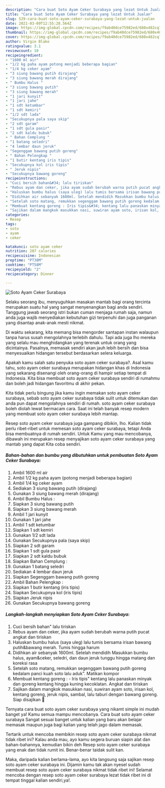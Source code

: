 ```yaml
---
description: "Cara buat Soto Ayam Ceker Surabaya yang lezat Untuk Jualan"
title: "Cara buat Soto Ayam Ceker Surabaya yang lezat Untuk Jualan"
slug: 529-cara-buat-soto-ayam-ceker-surabaya-yang-lezat-untuk-jualan
date: 2021-03-09T12:55:28.564Z
image: https://img-global.cpcdn.com/recipes/f9ab40dce75982ed/680x482cq70/soto-ayam-ceker-surabaya-foto-resep-utama.jpg
thumbnail: https://img-global.cpcdn.com/recipes/f9ab40dce75982ed/680x482cq70/soto-ayam-ceker-surabaya-foto-resep-utama.jpg
cover: https://img-global.cpcdn.com/recipes/f9ab40dce75982ed/680x482cq70/soto-ayam-ceker-surabaya-foto-resep-utama.jpg
author: Virgie Blake
ratingvalue: 3.1
reviewcount: 10
recipeingredient:
- "1600 ml air"
- "1/2 kg paha ayam potong menjadi beberapa bagian"
- "1/4 kg ceker ayam"
- "3 siung bawang putih dirajang"
- "3 siung bawang merah dirajang"
- " Bumbu Halus "
- "3 siung bawang putih"
- "3 siung bawang merah"
- "1 jari kunyit"
- "1 jari jahe"
- "1 sdt ketumbar"
- "1 sdt kemiri"
- "1/2 sdt lada"
- "Secukupnya pala saya skip"
- "2 sdt garam"
- "1 sdt gula pasir"
- "2 sdt kaldu bubuk"
- " Bahan Cemplung "
- "1 batang seledri"
- "4 lembar daun jeruk"
- "Segenggam bawang putih goreng"
- " Bahan Pelengkap "
- "1 butir kentang iris tipis"
- "Secukupnya kol iris tipis"
- " Jeruk nipis"
- "Secukupnya bawang goreng"
recipeinstructions:
- "Cuci bersih bahan&#34; lalu tiriskan"
- "Rebus ayam dan ceker, jika ayam sudah berubah warna putih pucat angkat dan tiriskan"
- "Haluskan bumbu halus (saya uleg) lalu tumis bersama irisan bawang putih&amp;bawang merah. Tumis hingga harum"
- "Didihkan air sebanyak 1600ml. Setelah mendidih Masukkan bumbu halus, ayam&amp;ceker, seledri, dan daun jeruk tunggu hingga matang dan koreksi rasa"
- "Setelah soto matang, remukkan segenggam bawang putih goreng kedalam panci kuah soto lalu aduk&#34;. Matikan kompor"
- "Membuat kentang goreng : Iris tipis&#34; kentang lalu panaskan minyak dan goreng kentang hingga kuning kecoklatan. Angkat dan tiriskan"
- "Sajikan dalam mangkok masukkan nasi, suwiran ayam soto, irisan kol, kentang goreng, jeruk nipis, sambal, lalu taburi dengan bawang goreng. Siap disajikan 🤗"
categories:
- Resep
tags:
- soto
- ayam
- ceker

katakunci: soto ayam ceker 
nutrition: 207 calories
recipecuisine: Indonesian
preptime: "PT38M"
cooktime: "PT58M"
recipeyield: "2"
recipecategory: Dinner

---
```



![Soto Ayam Ceker Surabaya](https://img-global.cpcdn.com/recipes/f9ab40dce75982ed/680x482cq70/soto-ayam-ceker-surabaya-foto-resep-utama.jpg)

Selaku seorang ibu, menyuguhkan masakan mantab bagi orang tercinta merupakan suatu hal yang sangat menyenangkan bagi anda sendiri. Tanggung jawab seorang istri bukan cuman menjaga rumah saja, namun anda juga wajib menyediakan kebutuhan gizi terpenuhi dan juga panganan yang disantap anak-anak mesti nikmat.

Di waktu  sekarang, kita memang bisa mengorder santapan instan walaupun tanpa harus susah mengolahnya terlebih dahulu. Tapi ada juga lho mereka yang selalu mau menghidangkan yang terenak untuk orang yang dicintainya. Pasalnya, memasak sendiri akan jauh lebih bersih dan bisa menyesuaikan hidangan tersebut berdasarkan selera keluarga. 



Apakah kamu salah satu penyuka soto ayam ceker surabaya?. Asal kamu tahu, soto ayam ceker surabaya merupakan hidangan khas di Indonesia yang sekarang disenangi oleh orang-orang di hampir setiap tempat di Indonesia. Kita bisa membuat soto ayam ceker surabaya sendiri di rumahmu dan boleh jadi hidangan favoritmu di akhir pekan.

Kita tidak perlu bingung jika kamu ingin memakan soto ayam ceker surabaya, sebab soto ayam ceker surabaya tidak sulit untuk ditemukan dan anda pun dapat mengolahnya sendiri di rumah. soto ayam ceker surabaya boleh diolah lewat bermacam cara. Saat ini telah banyak resep modern yang membuat soto ayam ceker surabaya lebih mantap.

Resep soto ayam ceker surabaya juga gampang dibikin, lho. Kalian tidak perlu ribet-ribet untuk memesan soto ayam ceker surabaya, tetapi Anda bisa membuatnya di rumah sendiri. Untuk Kamu yang mau mencobanya, dibawah ini merupakan resep menyajikan soto ayam ceker surabaya yang mantab yang dapat Kita coba sendiri.

<!--inarticleads1-->

##### Bahan-bahan dan bumbu yang dibutuhkan untuk pembuatan Soto Ayam Ceker Surabaya:

1. Ambil 1600 ml air
1. Ambil 1/2 kg paha ayam (potong menjadi beberapa bagian)
1. Ambil 1/4 kg ceker ayam
1. Sediakan 3 siung bawang putih (dirajang)
1. Gunakan 3 siung bawang merah (dirajang)
1. Ambil  Bumbu Halus :
1. Siapkan 3 siung bawang putih
1. Siapkan 3 siung bawang merah
1. Ambil 1 jari kunyit
1. Gunakan 1 jari jahe
1. Ambil 1 sdt ketumbar
1. Siapkan 1 sdt kemiri
1. Gunakan 1/2 sdt lada
1. Gunakan Secukupnya pala (saya skip)
1. Siapkan 2 sdt garam
1. Siapkan 1 sdt gula pasir
1. Siapkan 2 sdt kaldu bubuk
1. Siapkan  Bahan Cemplung :
1. Gunakan 1 batang seledri
1. Sediakan 4 lembar daun jeruk
1. Siapkan Segenggam bawang putih goreng
1. Ambil  Bahan Pelengkap :
1. Siapkan 1 butir kentang (iris tipis)
1. Siapkan Secukupnya kol (iris tipis)
1. Siapkan  Jeruk nipis
1. Gunakan Secukupnya bawang goreng




<!--inarticleads2-->

##### Langkah-langkah menyiapkan Soto Ayam Ceker Surabaya:

1. Cuci bersih bahan&#34; lalu tiriskan
1. Rebus ayam dan ceker, jika ayam sudah berubah warna putih pucat angkat dan tiriskan
1. Haluskan bumbu halus (saya uleg) lalu tumis bersama irisan bawang putih&amp;bawang merah. Tumis hingga harum
1. Didihkan air sebanyak 1600ml. Setelah mendidih Masukkan bumbu halus, ayam&amp;ceker, seledri, dan daun jeruk tunggu hingga matang dan koreksi rasa
1. Setelah soto matang, remukkan segenggam bawang putih goreng kedalam panci kuah soto lalu aduk&#34;. Matikan kompor
1. Membuat kentang goreng : - Iris tipis&#34; kentang lalu panaskan minyak dan goreng kentang hingga kuning kecoklatan. Angkat dan tiriskan
1. Sajikan dalam mangkok masukkan nasi, suwiran ayam soto, irisan kol, kentang goreng, jeruk nipis, sambal, lalu taburi dengan bawang goreng. Siap disajikan 🤗




Ternyata cara buat soto ayam ceker surabaya yang nikamt simple ini mudah banget ya! Kamu semua mampu mencobanya. Cara buat soto ayam ceker surabaya Sangat sesuai banget untuk kalian yang baru akan belajar memasak maupun juga bagi kalian yang telah jago dalam memasak.

Tertarik untuk mencoba membikin resep soto ayam ceker surabaya nikmat tidak ribet ini? Kalau anda mau, ayo kamu segera buruan siapin alat dan bahan-bahannya, kemudian bikin deh Resep soto ayam ceker surabaya yang enak dan tidak rumit ini. Benar-benar taidak sulit kan. 

Maka, daripada kalian berlama-lama, ayo kita langsung saja sajikan resep soto ayam ceker surabaya ini. Dijamin kamu tak akan nyesel sudah membuat resep soto ayam ceker surabaya nikmat tidak ribet ini! Selamat mencoba dengan resep soto ayam ceker surabaya lezat tidak ribet ini di tempat tinggal kalian sendiri,ya!.

